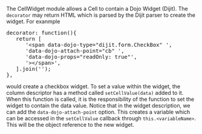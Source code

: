 The CellWidget module allows a Cell to contain a Dojo Widget (Dijit).  The `decorator` may return HTML which is parsed by the Dijit parser to create the widget.  For exanmple

<pre>
decorator: function(){
   return [
      '&lt;span data-dojo-type="dijit.form.CheckBox" ',
      'data-dojo-attach-point="cb" ',
      'data-dojo-props="readOnly: true"',
      '&gt;&lt;/span&gt;',
   ].join('');
},
</pre>
would create a checkbox widget.
To set a value within the widget, the column descriptor has a method called `setCellValue(data)` added to it.  When this function is called, it is the responsibility of the function to set the widget to contain the data value.  Notice that in the widget description, we can add the `data-dojo-attach-point` option.  This creates a variable which can be accessed in the `setCellValue` callback through `this.<variableName>`.  This will be the object reference to the new widget.